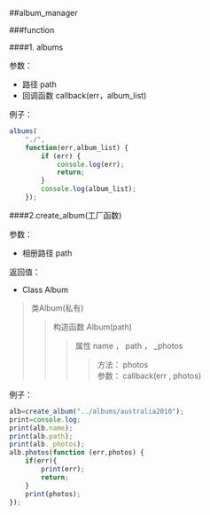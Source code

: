 ##album_manager

###function

####1. albums

参数：

* 路径 path
* 回调函数 callback(err，album_list)

例子：
```js
albums(
    "./",
    function(err,album_list) {
        if (err) {
            console.log(err);
            return;
        }
        console.log(album_list);
    });		
```

####2.create_album(工厂函数)

参数：

* 相册路径 path

返回值：

* Class Album

>类Album(私有)
>>构造函数 Album(path)
>>>属性 name  ， path ， _photos
>>>>方法： photos<br>
>>>>参数： callback(err , photos)

例子：

```js
alb=create_album("../albums/australia2010");
print=console.log;
print(alb.name);
print(alb.path);
print(alb._photos);
alb.photos(function (err,photos) {
	if(err){
		print(err);
		return;
	}
	print(photos);
});
```
